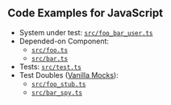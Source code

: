 Code Examples for JavaScript
----------------------------

* System under test: [`src/foo_bar_user.ts`](./example/src/foo_bar_user.ts)
* Depended-on Component:
    * [`src/foo.ts`](./example/src/foo.ts)
    * [`src/bar.ts`](./example/src/bar.ts)
* Tests: [`src/test.ts`](./example/src/test.ts)
* Test Doubles ([Vanilla Mocks](https://github.com/vanilla-manifesto/vanilla-mock-manifesto)):
    * [`src/foo_stub.ts`](./example/src/foo_stub.ts)
    * [`src/bar_spy.ts`](./example/src/bar_spy.ts)
